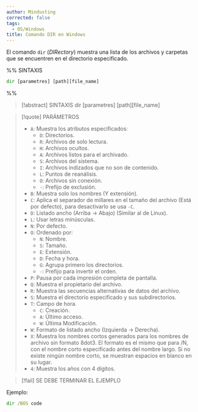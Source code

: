 ```yaml
---
author: Mindusting
corrected: false
tags:
  - OS/Windows
title: Comando DIR en Windows
---
```


El comando `dir` (*DIRectory*) muestra una lista de los archivos y carpetas que se encuentren en el directorio especificado.

%%
SINTAXIS

```cmd
dir [parametres] [path][file_name]
```
%%

> [!abstract] SINTAXIS
> <span class="function-color">dir</span> <span class="italic grey">[parametres] [path][file_name]</span>

> [!quote] PARÁMETROS
> - `A`: Muestra los atributos especificados:
>     - `D`: Directorios.
>     - `R`: Archivos de solo lectura.
>     - `H`: Archivos ocultos.
>     - `A`: Archivos listos para el archivado.
>     - `S`: Archivos del sistema.
>     - `I`: Archivos indizados que no son de contenido.
>     - `L`: Puntos de reanálisis.
>     - `O`: Archivos sin conexión.
>     - `-`: Prefijo de exclusión.
> - `B`: Muestra solo los nombres (Y extensión).
> - `C`: Aplica el separador de millares en el tamaño del archivo (Está por defecto), para desactivarlo se usa `-C`.
> - `D`: Listado ancho (Arriba -> Abajo) (Similar al de Linux).
> - `L`: Usar letras minúsculas.
> - `N`: Por defecto.
> - `O`: Ordenado por:
>     - `N`: Nombre.
>     - `S`: Tamaño.
>     - `E`: Extensión.
>     - `D`: Fecha y hora.
>     - `G`: Agrupa primero los directorios.
>     - `-`: Prefijo para invertir el orden.
> - `P`: Pausa por cada impresión completa de pantalla.
> - `Q`: Muestra el propietario del archivo.
> - `R`: Muestra las secuencias alternativas de datos del archivo.
> - `S`: Muestra el directorio especificado y sus subdirectorios.
> - `T`: Campo de hora.
>     - `C`: Creación.
>     - `A`: Último acceso.
>     - `W`: Última Modificación.
> - `W`: Formato de listado ancho (Izquierda -> Derecha).
> - `X`: Muestra los nombres cortos generados para los nombres de archivo sin formato 8dot3. El formato es el mismo que para /N, con el nombre corto especificado antes del nombre largo. Si no existe ningún nombre corto, se muestran espacios en blanco en su lugar.
> - `4`: Muestra los años con 4 dígitos.

> [!fail] SE DEBE TERMINAR EL EJEMPLO

Ejemplo:

```cmd
dir /BOS code
```
